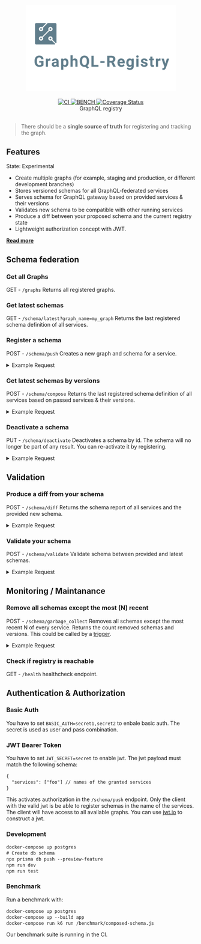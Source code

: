 <div align="center">
  <img src="logo.png" alt="graphql-registry" width="400" />
</div>

<br>

<div align="center">
  <a href="https://github.com/StarpTech/graphql-registry/actions?query=workflow%3ACI">
    <img src="https://github.com/StarpTech/graphql-registry/actions/workflows/ci.yml/badge.svg" alt="CI" />
  </a>
  <a href="https://github.com/StarpTech/graphql-registry/actions?query=workflow%3ABENCH">
    <img src="https://github.com/StarpTech/graphql-registry/actions/workflows/bench.yml/badge.svg" alt="BENCH" />
  </a>
  <a href='https://coveralls.io/github/StarpTech/graphql-registry?branch=main'><img src='https://coveralls.io/repos/github/StarpTech/graphql-registry/badge.svg?branch=main' alt='Coverage Status' /></a>
</div>

<div align="center">GraphQL registry</div>

<br/>

> There should be a **single source of truth** for registering and tracking the graph.

## Features

State: Experimental

- Create multiple graphs (for example, staging and production, or different development branches)
- Stores versioned schemas for all GraphQL-federated services
- Serves schema for GraphQL gateway based on provided services & their versions
- Validates new schema to be compatible with other running services
- Produce a diff between your proposed schema and the current registry state
- Lightweight authorization concept with JWT.

[**Read more**](https://principledgraphql.com/integrity#3-track-the-schema-in-a-registry)

## Schema federation

### Get all Graphs

GET - `/graphs` Returns all registered graphs.

### Get latest schemas

GET - `/schema/latest?graph_name=my_graph` Returns the last registered schema definition of all services.

### Register a schema

POST - `/schema/push` Creates a new graph and schema for a service.

<details>
<summary>Example Request</summary>
<p>

```jsonc
{
  "type_defs": "type Query { hello: String }",
  "version": "1",
  "graph_name": "my_graph",
  "service_name": "foo"
}
```

</p>
</details>

### Get latest schemas by versions

POST - `/schema/compose` Returns the last registered schema definition of all services based on passed services & their versions.

<details>
<summary>Example Request</summary>
<p>

```jsonc
{
  "graph_name": "my_graph",
  "services": [{ "name": "foo", "version": "1" }] // if versions can't be found it fails
}
```

</p>
</details>

### Deactivate a schema

PUT - `/schema/deactivate` Deactivates a schema by id. The schema will no longer be part of any result. You can re-activate it by registering.

<details>
<summary>Example Request</summary>
<p>

```jsonc
{
  "schemaId": "916348424"
}
```

</p>
</details>

## Validation

### Produce a diff from your schema

POST - `/schema/diff` Returns the schema report of all services and the provided new schema.

<details>
<summary>Example Request</summary>
<p>

```json
{
  "graph_name": "my_graph",
  "type_defs": "type Query { hello: String }",
  "name": "foo"
}
```

</p>
</details>

### Validate your schema

POST - `/schema/validate` Validate schema between provided and latest schemas.

<details>
<summary>Example Request</summary>
<p>

```json
{
  "graph_name": "my_graph",
  "type_defs": "type Query { hello: String }",
  "name": "foo"
}
```

</p>
</details>

## Monitoring / Maintanance

### Remove all schemas except the most (N) recent

POST - `/schema/garbage_collect` Removes all schemas except the most recent N of every service. Returns the count removed schemas and versions. This could be called by a [trigger](https://developers.cloudflare.com/workers/platform/cron-triggers).

<details>
<summary>Example Request</summary>
<p>

```jsonc
{
  "num_schemas_keep": 10 // minimum is 10
}
```

</p>
</details>

### Check if registry is reachable

GET - `/health` healthcheck endpoint.

## Authentication & Authorization

### Basic Auth

You have to set `BASIC_AUTH=secret1,secret2` to enbale basic auth. The secret is used as user and pass combination.

### JWT Bearer Token

You have to set `JWT_SECRET=secret` to enable jwt. The jwt payload must match the following schema:

```jsonc
{
  "services": ["foo"] // names of the granted services
}
```

This activates authorization in the `/schema/push` endpoint. Only the client with the valid jwt is be able to register schemas in the name of the services. The client will have access to all available graphs. You can use [jwt.io](https://jwt.io/) to construct a jwt.

### Development

```
docker-compose up postgres
# Create db schema
npx prisma db push --preview-feature
npm run dev
npm run test
```

### Benchmark

Run a benchmark with:

```
docker-compose up postgres
docker-compose up --build app
docker-compose run k6 run /benchmark/composed-schema.js
```

Our benchmark suite is running in the CI.
